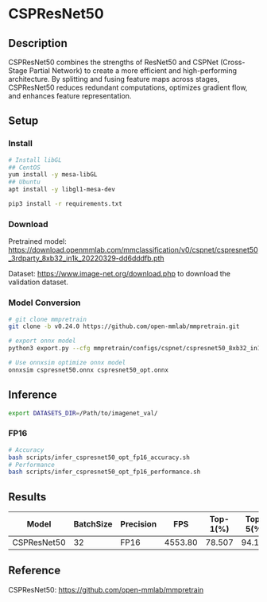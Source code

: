 # CSPResNet50

## Description

CSPResNet50 combines the strengths of ResNet50 and CSPNet (Cross-Stage Partial Network) to create a more efficient and high-performing architecture. By splitting and fusing feature maps across stages, CSPResNet50 reduces redundant computations, optimizes gradient flow, and enhances feature representation.

## Setup

### Install

```bash
# Install libGL
## CentOS
yum install -y mesa-libGL
## Ubuntu
apt install -y libgl1-mesa-dev

pip3 install -r requirements.txt
```

### Download

Pretrained model: <https://download.openmmlab.com/mmclassification/v0/cspnet/cspresnet50_3rdparty_8xb32_in1k_20220329-dd6dddfb.pth>

Dataset: <https://www.image-net.org/download.php> to download the validation dataset.

### Model Conversion

```bash
# git clone mmpretrain
git clone -b v0.24.0 https://github.com/open-mmlab/mmpretrain.git

# export onnx model
python3 export.py --cfg mmpretrain/configs/cspnet/cspresnet50_8xb32_in1k.py --weight cspresnet50_3rdparty_8xb32_in1k_20220329-dd6dddfb.pth --output cspresnet50.onnx

# Use onnxsim optimize onnx model
onnxsim cspresnet50.onnx cspresnet50_opt.onnx

```

## Inference

```bash
export DATASETS_DIR=/Path/to/imagenet_val/
```

### FP16

```bash
# Accuracy
bash scripts/infer_cspresnet50_opt_fp16_accuracy.sh
# Performance
bash scripts/infer_cspresnet50_opt_fp16_performance.sh
```

## Results

| Model        | BatchSize | Precision | FPS      | Top-1(%) | Top-5(%) |
| ------------ | --------- | --------- | -------- | -------- | -------- |
| CSPResNet50  | 32        | FP16      | 4553.80  | 78.507   | 94.142   |

## Reference

CSPResNet50: <https://github.com/open-mmlab/mmpretrain>
